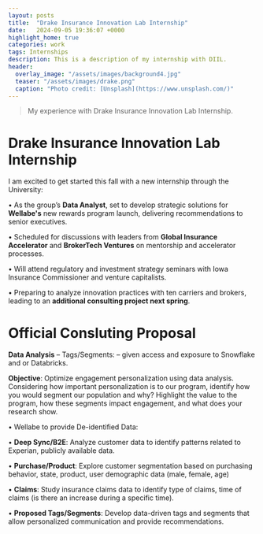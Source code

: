 ```yaml
---
layout: posts
title:  "Drake Insurance Innovation Lab Internship"
date:   2024-09-05 19:36:07 +0000
highlight_home: true
categories: work
tags: Internships
description: This is a description of my internship with DIIL.
header:
  overlay_image: "/assets/images/background4.jpg"
  teaser: "/assets/images/drake.png"
  caption: "Photo credit: [Unsplash](https://www.unsplash.com/)"
---
```

> My experience with Drake Insurance Innovation Lab Internship.

# Drake Insurance Innovation Lab Internship
I am excited to get started this fall with a new internship through the University:

• As the group’s **Data Analyst**, set to develop strategic solutions for **Wellabe's** new
rewards program launch, delivering recommendations to senior executives.

• Scheduled for discussions with leaders from **Global Insurance Accelerator** and
**BrokerTech Ventures** on mentorship and accelerator processes.

• Will attend regulatory and investment strategy seminars with Iowa Insurance
Commissioner and venture capitalists.

• Preparing to analyze innovation practices with ten carriers and brokers, leading to an
**additional consulting project next spring**.

# Official Consluting Proposal
**Data Analysis** – Tags/Segments: – given access and exposure to Snowflake and or Databricks.  

**Objective**: Optimize engagement personalization using data analysis. Considering how important personalization is to our program, identify how you would segment our population and why? Highlight the value to the program, how these segments impact engagement, and what does your research show.  

• Wellabe to provide De-identified Data: 

  • **Deep Sync/B2E**: Analyze customer data to identify patterns related to Experian, publicly available data.  

  • **Purchase/Product**: Explore customer segmentation based on purchasing behavior, state, product, user demographic data (male, female, age) 

  • **Claims**: Study insurance claims data to identify type of claims, time of claims (is there an increase during a specific time).  

• **Proposed Tags/Segments**: Develop data-driven tags and segments that allow personalized communication and provide recommendations.  
